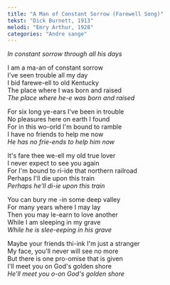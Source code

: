 ```yaml
---
title: "A Man of Constant Sorrow (Farewell Song)"
tekst: "Dick Burnett, 1913"
melodi: "Emry Arthur, 1928"
categories: "Andre sange"
---
```


*In constant sorrow through all his days*

I am a ma-an of constant sorrow\
I've seen trouble all my day\
I bid farewe-ell to old Kentucky\
The place where I was born and raised\
*The place where he-e was born and raised*

For six long ye-ears I've been in trouble\
No pleasures here on earth I found\
For in this wo-orld I'm bound to ramble\
I have no friends to help me now\
*He has no frie-ends to help him now*

It's fare thee we-ell my old true lover\
I never expect to see you again\
For I'm bound to ri-ide that northern railroad\
Perhaps I'll die upon this train\
*Perhaps he'll di-ie upon this train*

You can bury me -in some deep valley\
For many years where I may lay\
Then you may le-earn to love another\
While I am sleeping in my grave\
*While he is slee-eeping in his grave*

Maybe your friends thi-ink I'm just a stranger\
My face, you'll never will see no more\
But there is one pro-omise that is given\
I'll meet you on God's golden shore\
*He'll meet you o-on God's golden shore*